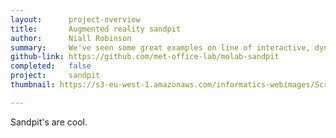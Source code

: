 ```yaml
---
layout:      project-overview
title:       Augmented reality sandpit
author:      Niall Robinson
summary:     We've seen some great examples on line of interactive, dynamic, sandpit-worlds. We're going to try building our own, complete with weather!
github-link: https://github.com/met-office-lab/molab-sandpit
completed:   false
project:     sandpit
thumbnail: https://s3-eu-west-1.amazonaws.com/informatics-webimages/Screen+Shot+2015-05-11+at+15.00.00.png

---
```


Sandpit's are cool.
